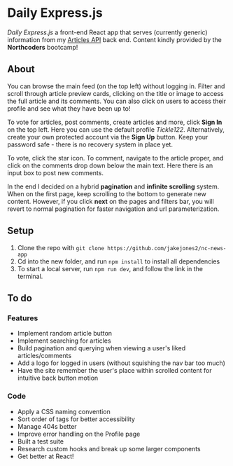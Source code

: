 # Daily Express.js

_Daily Express.js_ a front-end React app that serves (currently generic) information from my [Articles API](https://github.com/jakejones2/articles-api) back end. Content kindly provided by the **Northcoders** bootcamp!

## About

You can browse the main feed (on the top left) without logging in. Filter and scroll through article preview cards, clicking on the title or image to access the full article and its comments. You can also click on users to access their profile and see what they have been up to!

To vote for articles, post comments, create articles and more, click **Sign In** on the top left. Here you can use the default profile _Tickle122_. Alternatively, create your own protected account via the **Sign Up** button. Keep your password safe - there is no recovery system in place yet.

To vote, click the star icon. To comment, navigate to the article proper, and click on the comments drop down below the main text. Here there is an input box to post new comments.

In the end I decided on a hybrid **pagination** and **infinite scrolling** system. When on the first page, keep scrolling to the bottom to generate new content. However, if you click **next** on the pages and filters bar, you will revert to normal pagination for faster navigation and url parameterization.

## Setup

1. Clone the repo with `git clone https://github.com/jakejones2/nc-news-app`
2. Cd into the new folder, and run `npm install` to install all dependencies
3. To start a local server, run `npm run dev`, and follow the link in the terminal.

## To do

### Features

- Implement random article button
- Implement searching for articles
- Build pagination and querying when viewing a user's liked articles/comments
- Add a logo for logged in users (without squishing the nav bar too much)
- Have the site remember the user's place within scrolled content for intuitive back button motion

### Code

- Apply a CSS naming convention
- Sort order of <h> tags for better accessibility
- Manage 404s better
- Improve error handling on the Profile page
- Built a test suite
- Research custom hooks and break up some larger components
- Get better at React!
